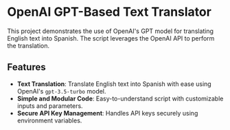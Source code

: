 # OpenAI GPT-Based Text Translator

This project demonstrates the use of OpenAI's GPT model for translating English text into Spanish. The script leverages the OpenAI API to perform the translation.

## Features

- **Text Translation**: Translate English text into Spanish with ease using OpenAI's `gpt-3.5-turbo` model.
- **Simple and Modular Code**: Easy-to-understand script with customizable inputs and parameters.
- **Secure API Key Management**: Handles API keys securely using environment variables.


